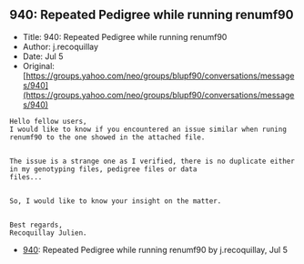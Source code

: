 ## 940: Repeated Pedigree while running renumf90

- Title: 940: Repeated Pedigree while running renumf90
- Author: j.recoquillay
- Date: Jul 5
- Original: [https://groups.yahoo.com/neo/groups/blupf90/conversations/messages/940](https://groups.yahoo.com/neo/groups/blupf90/conversations/messages/940)

```
Hello fellow users,
I would like to know if you encountered an issue similar when runing renumf90 to the one showed in the attached file.


The issue is a strange one as I verified, there is no duplicate either in my genotyping files, pedigree files or data
files...


So, I would like to know your insight on the matter.


Best regards,
Recoquillay Julien.
```

- [940](0940.md): Repeated Pedigree while running renumf90 by j.recoquillay, Jul 5
